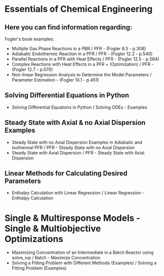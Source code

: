 # Essentials of Chemical Engineering

## Here you can find information regarding:

Fogler's book examples:
- Multiple Gas Phase Reactions in a PBR / PFR - (Fogler 8.5 - p.308)
- Adiabatic Endothermic Reaction in a PFR / PFR - (Fogler 12.2 - p.540)
- Parallel Reactions in a PFR with Heat Effects / PFR - (Fogler 12.5 - p.564)
- Complex Reactions with Heat Effects in a PFR + (Optimization) / PFR - (Fogler 12.7 - p.570)
- Non-linear Regression Analysis to Determine the Model Parameters / Parameter Estimation - (Fogler 10.1 - p.451)

## Solving Differential Equations in Python
- Solving Differential Equations in Python / Solving ODEs - Examples

## Steady State with Axial & no Axial Dispersion Examples
- Steady State with no Axial Dispersion Examples in Adiabatic and Isothermal PFR / PFR - Steady State with no Axial Dispersion
- Steady State with Axial Dispersion / PFR - Steady State with Axial Dispersion

## Linear Methods for Calculating Desired Parameters
- Enthalpy Calculation with Linear Regression / Linear Regression - Enthalpy Calculation

# Single & Multiresponse Models - Single & Multiobjective Optimizations
- Maximizing Concentration of an Intermediate in a Batch Reactor using solve_ivp / Batch - Maximize Concentration
- Solving a Fitting Problem with Different Methods (Examples) / Solving a Fitting Problem (Examples)
